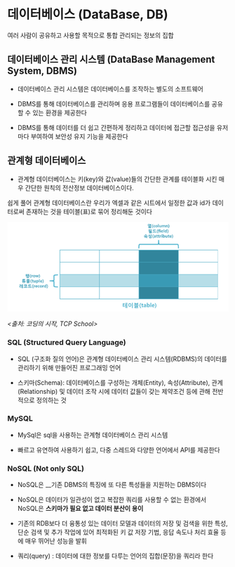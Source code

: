 # 데이터베이스 (DataBase, DB)

여러 사람이 공유하고 사용할 목적으로 통합 관리되는 정보의 집합

## 데이터베이스 관리 시스템 (DataBase Management System, DBMS)

- 데이터베이스 관리 시스템은 데이터베이스를 조작하는 별도의 소프트웨어

- DBMS를 통해 데이터베이스를 관리하며 응용 프로그램들이 데이터베이스를 공유할 수 있는 환경을 제공한다

- DBMS를 통해 데이터를 더 쉽고 간편하게 정리하고 데이터에 접근할 접근성을 유저마다 부여하여 보안성 유지 기능을 제공한다

## 관계형 데이터베이스
  - 관계형 데이터베이스는 키(key)와 값(value)들의 간단한 관계를 테이블화 시킨 매우 간단한 원칙의 전산정보 데이터베이스이다.

쉽게 풀어 관계형 데이터베이스란 우리가 엑셀과 같은 시트에서
일정한 값과 id가 데이터로써 존재하는 것을 테이블(표)로 묶어 정리해둔 것이다

![screensh](/img/Database1.png)

_<출처: 코딩의 시작, TCP School>_

### SQL (Structured Query Language)

- SQL (구조화 질의 언어)은 관계형 데이터베이스 관리 시스템(RDBMS)의 데이터를 관리하기 위해 만들어진 프로그래밍 언어

- 스키마(Schema): 데이터베이스를 구성하는 개체(Entity), 속성(Attribute), 관계(Relationship) 및 데이터 조작 시에 데이터 값들이 갖는 제약조건 등에 관해 전반적으로 정의하는 것

### MySQL
 - MySql은 sql을 사용하는 관계형 데이터베이스 관리 시스템

 - 빠르고 유연하여 사용하기 쉽고, 다중 스레드와 다양한 언어에서 API를 제공한다

 ### NoSQL (Not only SQL)
 - NoSQL은 __기존 DBMS의 특징에 또 다른 특성들을 지원하는 DBMS이다

- NoSQL은 데이터가 일관성이 없고 복잡한 쿼리를 사용할 수 없는 환경에서 NoSQL은 __스키마가 필요 없고 데이터 분산이 용이__
 - 기존의 RDB보다 더 융통성 있는 데이터 모델과 데이터의 저장 및 검색을 위한 특성, 단순 검색 및 추가 작업에 있어 최적화된 키 값 저장 기법, 응답 속도나 처리 효율 등에 매우 뛰어난 성능을 발휘

 - 쿼리(query) : 데이터에 대한 정보를 다루는 언어의 집합(문장)을 쿼리라 한다